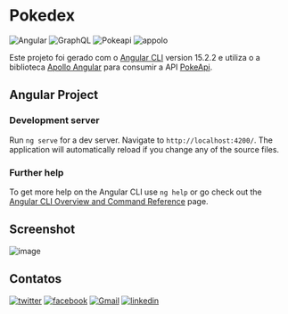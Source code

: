 # Pokedex

![Angular](https://img.shields.io/badge/-Angular-white?style=for-the-badge&logo=Angular&color=DD0031&logoColor=white)
![GraphQL](https://img.shields.io/badge/-GraphQL-white?style=for-the-badge&logo=GraphQL&color=E10098&logoColor=white)
![Pokeapi](https://img.shields.io/badge/-PokeApi-white?style=for-the-badge&logo=Pokémon&color=FFCB05&logoColor=black)
![appolo](https://img.shields.io/badge/-Apollo_GraphQL-white?style=for-the-badge&logo=ApolloGraphQL&color=311C87&logoColor=white)

Este projeto foi gerado com o [Angular CLI](https://github.com/angular/angular-cli) version 15.2.2 e utiliza o a biblioteca [Apollo Angular](https://www.npmjs.com/package/apollo-angular) para consumir a API [PokeApi](https://pokeapi.co/).

## Angular Project

### Development server

Run `ng serve` for a dev server. Navigate to `http://localhost:4200/`. The application will automatically reload if you change any of the source files.

### Further help

To get more help on the Angular CLI use `ng help` or go check out the [Angular CLI Overview and Command Reference](https://angular.io/cli) page.

## Screenshot

![image](https://user-images.githubusercontent.com/89864715/226078117-1e441266-1b3c-4c27-9045-98cc12523f38.png)


## Contatos

[![twitter](https://img.shields.io/badge/%20-Twitter-1DA1F2?style=for-the-badge&logo=twitter&logoColor=white)](https://twitter.com/SilvioCBONFIM)
[![facebook](https://img.shields.io/badge/%20-Facebook-1877F2?style=for-the-badge&logo=facebook&logoColor=white)](https://facebook.com/silvio.cavalcanti.5)
[![Gmail](https://img.shields.io/badge/%20-Gmail-EA4335?style=for-the-badge&logo=gmail&logoColor=white)](mailto:silviocavalcanti2011@gmail.com)
[![linkedin](https://img.shields.io/badge/%20-Linkedin-0A66C2?style=for-the-badge&logo=linkedin&logoColor=white)](https://www.linkedin.com/in/silvio-cavalcanti-bonfim/)
